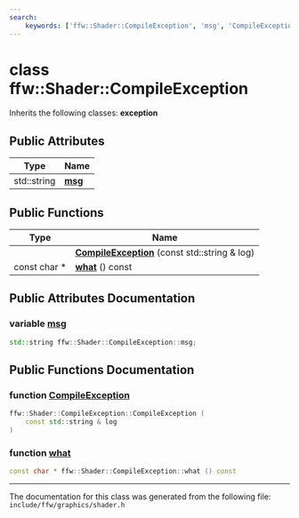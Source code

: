 ```yaml
---
search:
    keywords: ['ffw::Shader::CompileException', 'msg', 'CompileException', 'what']
---
```


# class ffw::Shader::CompileException



Inherits the following classes: **exception**

## Public Attributes

|Type|Name|
|-----|-----|
|std::string|[**msg**](classffw_1_1_shader_1_1_compile_exception.md#1a59af95fd4b8885ceab591e3c90ce3301)|


## Public Functions

|Type|Name|
|-----|-----|
||[**CompileException**](classffw_1_1_shader_1_1_compile_exception.md#1aee01c5c1b145a10ddbec52c39e8edf39) (const std::string & log) |
|const char \*|[**what**](classffw_1_1_shader_1_1_compile_exception.md#1a5a42aaa7c664adb038d7e440ecd0dad3) () const |


## Public Attributes Documentation

### variable <a id="1a59af95fd4b8885ceab591e3c90ce3301" href="#1a59af95fd4b8885ceab591e3c90ce3301">msg</a>

```cpp
std::string ffw::Shader::CompileException::msg;
```



## Public Functions Documentation

### function <a id="1aee01c5c1b145a10ddbec52c39e8edf39" href="#1aee01c5c1b145a10ddbec52c39e8edf39">CompileException</a>

```cpp
ffw::Shader::CompileException::CompileException (
    const std::string & log
)
```



### function <a id="1a5a42aaa7c664adb038d7e440ecd0dad3" href="#1a5a42aaa7c664adb038d7e440ecd0dad3">what</a>

```cpp
const char * ffw::Shader::CompileException::what () const
```





----------------------------------------
The documentation for this class was generated from the following file: `include/ffw/graphics/shader.h`
